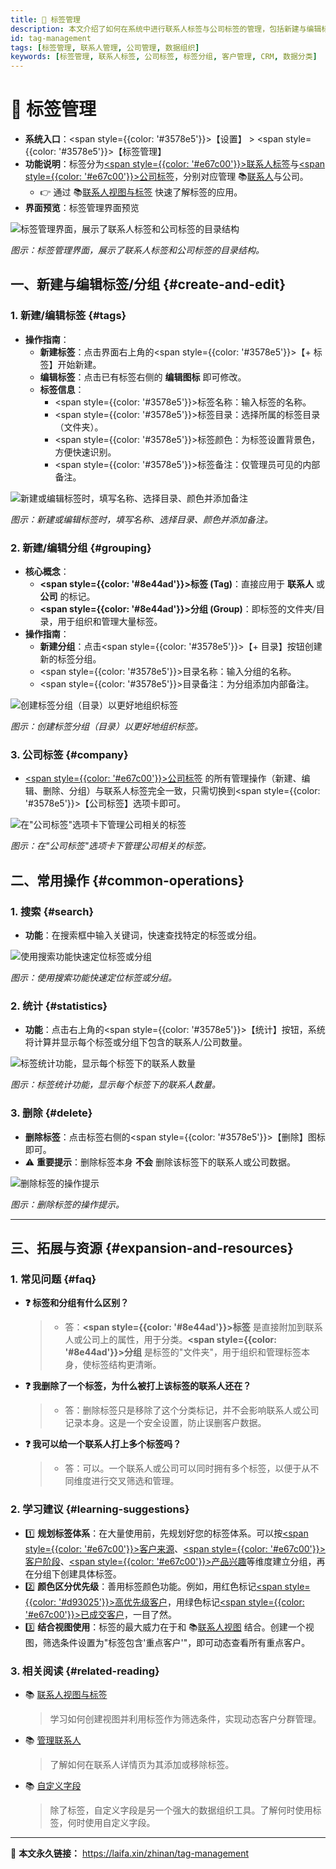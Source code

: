 ```yaml
---
title: 🌟 标签管理
description: 本文介绍了如何在系统中进行联系人标签与公司标签的管理，包括新建与编辑标签、标签与分组关系等内容。通过学习本文，您可以快速了解标签的应用，提升管理效率，更好地组织和分类联系人及公司信息。
id: tag-management
tags: [标签管理, 联系人管理, 公司管理, 数据组织]
keywords: [标签管理, 联系人标签, 公司标签, 标签分组, 客户管理, CRM, 数据分类]
---
```


# 🌟 标签管理

- **系统入口**：<span style={{color: '#3578e5'}}>【设置】</span> > <span style={{color: '#3578e5'}}>【标签管理】</span>
- **功能说明**：标签分为<u><span style={{color: '#e67c00'}}>联系人标签</span></u>与<u><span style={{color: '#e67c00'}}>公司标签</span></u>，分别对应管理 📚[联系人](./manage-contacts)与公司。
  - 👉 通过 📚[联系人视图与标签](./contacts-tags-views) 快速了解标签的应用。
- **界面预览**：标签管理界面预览

![标签管理界面，展示了联系人标签和公司标签的目录结构](https://cos.files.maozhishi.com/data/web/web-files/img/20241028212111.png)

_图示：标签管理界面，展示了联系人标签和公司标签的目录结构。_

## 一、新建与编辑标签/分组 {#create-and-edit}

### 1. 新建/编辑标签 {#tags}

- **操作指南**：
  - **新建标签**：点击界面右上角的<span style={{color: '#3578e5'}}>【+ 标签】</span>开始新建。
  - **编辑标签**：点击已有标签右侧的 **编辑图标** 即可修改。
  - **标签信息**：
    - <span style={{color: '#3578e5'}}>标签名称</span>：输入标签的名称。
    - <span style={{color: '#3578e5'}}>标签目录</span>：选择所属的标签目录（文件夹）。
    - <span style={{color: '#3578e5'}}>标签颜色</span>：为标签设置背景色，方便快速识别。
    - <span style={{color: '#3578e5'}}>标签备注</span>：仅管理员可见的内部备注。

![新建或编辑标签时，填写名称、选择目录、颜色并添加备注](https://cos.files.maozhishi.com/data/web/web-files/img/20241028212724.png)

_图示：新建或编辑标签时，填写名称、选择目录、颜色并添加备注。_

### 2. 新建/编辑分组 {#grouping}

- **核心概念**：
  - **<span style={{color: '#8e44ad'}}>**标签 (Tag)**</span>**：直接应用于 **联系人** 或 **公司** 的标记。
  - **<span style={{color: '#8e44ad'}}>**分组 (Group)**</span>**：即标签的文件夹/目录，用于组织和管理大量标签。
- **操作指南**：
  - **新建分组**：点击<span style={{color: '#3578e5'}}>【+ 目录】</span>按钮创建新的标签分组。
  - <span style={{color: '#3578e5'}}>目录名称</span>：输入分组的名称。
  - <span style={{color: '#3578e5'}}>目录备注</span>：为分组添加内部备注。

![创建标签分组（目录）以更好地组织标签](https://cos.files.maozhishi.com/data/web/web-files/img/20241028213245.png)

_图示：创建标签分组（目录）以更好地组织标签。_

### 3. 公司标签 {#company}

- <u><span style={{color: '#e67c00'}}>公司标签</span></u> 的所有管理操作（新建、编辑、删除、分组）与联系人标签完全一致，只需切换到<span style={{color: '#3578e5'}}>【公司标签】</span>选项卡即可。

![在"公司标签"选项卡下管理公司相关的标签](https://cos.files.maozhishi.com/data/web/web-files/img/20241028220352.png)

_图示：在"公司标签"选项卡下管理公司相关的标签。_

## 二、常用操作 {#common-operations}

### 1. 搜索 {#search}

- **功能**：在搜索框中输入关键词，快速查找特定的标签或分组。

![使用搜索功能快速定位标签或分组](https://cos.files.maozhishi.com/data/web/web-files/img/20241028214519.png)

_图示：使用搜索功能快速定位标签或分组。_

### 2. 统计 {#statistics}

- **功能**：点击右上角的<span style={{color: '#3578e5'}}>【统计】</span>按钮，系统将计算并显示每个标签或分组下包含的联系人/公司数量。

![标签统计功能，显示每个标签下的联系人数量](https://cos.files.maozhishi.com/data/web/web-files/img/20241028214751.png)

_图示：标签统计功能，显示每个标签下的联系人数量。_

### 3. 删除 {#delete}

- **删除标签**：点击标签右侧的<span style={{color: '#3578e5'}}>【删除】</span>图标即可。
- ⚠️ **重要提示**：删除标签本身 **不会** 删除该标签下的联系人或公司数据。

![删除标签的操作提示](https://cos.files.maozhishi.com/data/web/web-files/img/20241028215628.png)

_图示：删除标签的操作提示。_

---

## 三、拓展与资源 {#expansion-and-resources}

### 1. 常见问题 {#faq}

- **❓ 标签和分组有什么区别？**

  > - 答：**<span style={{color: '#8e44ad'}}>**标签**</span>** 是直接附加到联系人或公司上的属性，用于分类。**<span style={{color: '#8e44ad'}}>**分组**</span>** 是标签的"文件夹"，用于组织和管理标签本身，使标签结构更清晰。

- **❓ 我删除了一个标签，为什么被打上该标签的联系人还在？**

  > - 答：删除标签只是移除了这个分类标记，并不会影响联系人或公司记录本身。这是一个安全设置，防止误删客户数据。

- **❓ 我可以给一个联系人打上多个标签吗？**
  > - 答：可以。一个联系人或公司可以同时拥有多个标签，以便于从不同维度进行交叉筛选和管理。

### 2. 学习建议 {#learning-suggestions}

- 1️⃣ **规划标签体系**：在大量使用前，先规划好您的标签体系。可以按<u><span style={{color: '#e67c00'}}>客户来源</span></u>、<u><span style={{color: '#e67c00'}}>客户阶段</span></u>、<u><span style={{color: '#e67c00'}}>产品兴趣</span></u>等维度建立分组，再在分组下创建具体标签。
- 2️⃣ **颜色区分优先级**：善用标签颜色功能。例如，用红色标记<u><span style={{color: '#d93025'}}>高优先级客户</span></u>，用绿色标记<u><span style={{color: '#e67c00'}}>已成交客户</span></u>，一目了然。
- 3️⃣ **结合视图使用**：标签的最大威力在于和 📚[联系人视图](./contacts-tags-views) 结合。创建一个视图，筛选条件设置为"标签包含'重点客户'"，即可动态查看所有重点客户。

### 3. 相关阅读 {#related-reading}

- 📚 [联系人视图与标签](./contacts-tags-views)

  > 学习如何创建视图并利用标签作为筛选条件，实现动态客户分群管理。

- 📚 [管理联系人](./manage-contacts)

  > 了解如何在联系人详情页为其添加或移除标签。

- 📚 [自定义字段](./customer-fields)
  > 除了标签，自定义字段是另一个强大的数据组织工具。了解何时使用标签，何时使用自定义字段。

---

🔗 **本文永久链接：** https://laifa.xin/zhinan/tag-management
